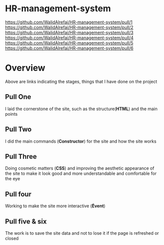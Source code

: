 # HR-management-system

https://github.com/WalidAlrefai/HR-management-system/pull/1
https://github.com/WalidAlrefai/HR-management-system/pull/2
https://github.com/WalidAlrefai/HR-management-system/pull/3
https://github.com/WalidAlrefai/HR-management-system/pull/4
https://github.com/WalidAlrefai/HR-management-system/pull/5
https://github.com/WalidAlrefai/HR-management-system/pull/6
 
 # Overview 
 Above are links indicating the stages, things that I have done on the project
 ## Pull One
 I laid the cornerstone of the site, such as the structure(**HTML**) and the main points

 ## Pull Two
 I did the main commands (**Constructor**) for the site and how the site works

 ## Pull Three
Doing cosmetic matters (**CSS**) and improving the aesthetic appearance of the site to make it look good and more understandable and comfortable for the eye

## Pull four 
Working to make the site more interactive (**ُEvent**)

## Pull five & six
The work is to save the site data and not to lose it if the page is refreshed or closed